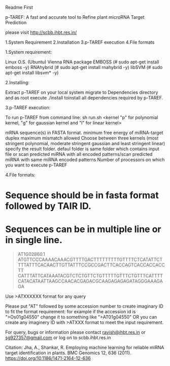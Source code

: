 Readme First 


p-TAREF: A fast and accurate tool to Refine plant microRNA Target Prediction

please visit http://scbb.ihbt.res.in/ 

1.System Requirement
2.Installation
3.p-TAREF execution
4.File formats


1.System requirement:

Linux O.S. (Ubuntu)
Vienna RNA package
EMBOSS (# sudo apt-get install emboss -y)
RNAhybrid (# sudo apt-get install rnahybrid -y)
libSVM (# sudo apt-get install libsvm* -y)

2.Installing:

Extract p-TAREF on your local system migrate to Dependencies directory and as root execute ./install toinstall all dependencies required by p-TAREF.


3.p-TAREF execution:

 To run p-TAREF from command line: 
sh run.sh <mRNA file> <energy cutoff> <mismatch allowed> <kernel "p" for polynomial kernel, "g" for gaussian kernel and "l" for linear kernel> <result folder> <all> <number of processors>
 
 
 <mRNA file>    mRNA sequence(s) in FASTA format.
 <energy cutoff>	minimum free energy of miRNA-target duplex
 <mismatch allowed>	maximum mismatch allowed
 <kernel>	Choose between three kernels (most stringent polynomial, moderate stringent gaussian and least stringent linear)
 <result folder>	specify the result folder. defaul folder is same folder which contains input file
 <all> or <same>	scan predicted miRNA with all encoded patterns/scan predicted miRNA with same miRNA encoded patterns
 <Number of processos>	Number of processors on which you want to execute p-TAREF



4.File formats:

# Sequence should be in fasta format followed by TAIR ID.
# Sequences can be in multiple line or in single line.

>AT1G02860.1
ATGTTCCCAAAACAAACGTTTTGACTTTTTTTTTGTTTTCTCATATTCTTTTATTTCACAACTTGTTATTTCCGCCGACTTCACCAGTCACCACCACCTT
CATTTATTCATAAATACGTCTCTGTTCTGTTTTTGTTTCTGTTTCATTTTCATACATAATTAAGCCAACACGAGACGCAAGAGAGAGATAGGGAAAGAGA



Use >ATXXXXXX format for any query

Please put "AT" followed by some accession number to create imaginary ID to fit the format requirement: for example if the accession id is ">Os01g04550" change it to something like ">AT01g04550"
OR you can create any imaginery ID with >ATXXX format to meet the input requirement.




For query, bugs or information please contact ravish@ihbt.res.in or sg927357@gmail.com or log on to scbb.ihbt.res.in
  
Citation: Jha, A., Shankar, R. Employing machine learning for reliable miRNA target identification in plants. BMC Genomics 12, 636 (2011). https://doi.org/10.1186/1471-2164-12-636
